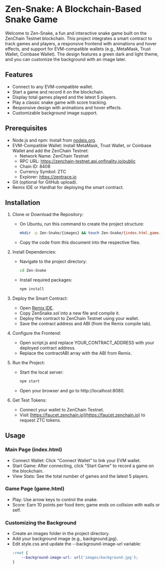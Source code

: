 # Zen-Snake: A Blockchain-Based Snake Game

Welcome to Zen-Snake, a fun and interactive snake game built on the ZenChain Testnet blockchain. This project integrates a smart contract to track games and players, a responsive frontend with animations and hover effects, and support for EVM-compatible wallets (e.g., MetaMask, Trust Wallet, Coinbase Wallet). The design features a green dark and light theme, and you can customize the background with an image later.

## Features
- Connect to any EVM-compatible wallet.
- Start a game and record it on the blockchain.
- Display total games played and the latest 5 players.
- Play a classic snake game with score tracking.
- Responsive design with animations and hover effects.
- Customizable background image support.

## Prerequisites
- Node.js and npm: Install from [nodejs.org](https://nodejs.org).
- EVM-Compatible Wallet: Install MetaMask, Trust Wallet, or Coinbase Wallet and add the ZenChain Testnet:
  - Network Name: ZenChain Testnet
  - RPC URL: https://zenchain-testnet.api.onfinality.io/public
  - Chain ID: 8408
  - Currency Symbol: ZTC
  - Explorer: https://zentrace.io
- Git (optional for GitHub upload).
- Remix IDE or Hardhat for deploying the smart contract.

## Installation

1. Clone or Download the Repository:
   - On Ubuntu, run this command to create the project structure:
     ```bash
     mkdir -p Zen-Snake/{images} && touch Zen-Snake/{index.html,game.html,style.css,script.js,ZenSnake.sol,package.json,README.md}
     ```
   - Copy the code from this document into the respective files.

2. Install Dependencies:
   - Navigate to the project directory:
     ```bash
     cd Zen-Snake
     ```
   - Install required packages:
     ```bash
     npm install
     ```

3. Deploy the Smart Contract:
   - Open [Remix IDE](https://remix.ethereum.org).
   - Copy ZenSnake.sol into a new file and compile it.
   - Deploy the contract to ZenChain Testnet using your wallet.
   - Save the contract address and ABI (from the Remix compile tab).

4. Configure the Frontend:
   - Open script.js and replace YOUR_CONTRACT_ADDRESS with your deployed contract address.
   - Replace the contractABI array with the ABI from Remix.

5. Run the Project:
   - Start the local server:
     ```bash
     npm start
     ```
   - Open your browser and go to http://localhost:8080.

6. Get Test Tokens:
   - Connect your wallet to ZenChain Testnet.
   - Visit [https://faucet.zenchain.io](https://faucet.zenchain.io) to request ZTC tokens.

## Usage

### Main Page (index.html)
- Connect Wallet: Click "Connect Wallet" to link your EVM wallet.
- Start Game: After connecting, click "Start Game" to record a game on the blockchain.
- View Stats: See the total number of games and the latest 5 players.

### Game Page (game.html)
- Play: Use arrow keys to control the snake.
- Score: Earn 10 points per food item; game ends on collision with walls or self.

### Customizing the Background
- Create an images folder in the project directory.
- Add your background image (e.g., background.jpg).
- Edit style.css and update the --background-image-url variable:
  ```css
  :root {
      --background-image-url: url('images/background.jpg');
  }